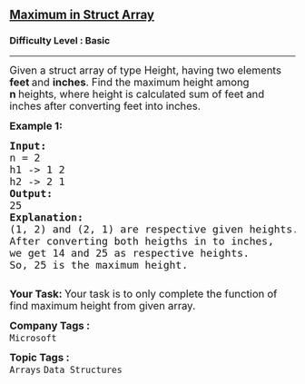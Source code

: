 <h2><a href="https://www.geeksforgeeks.org/problems/maximum-in-struct-array/1?page=1&category=Arrays&difficulty=Basic&status=unsolved&sortBy=submissions">Maximum in Struct Array</a></h2><h3>Difficulty Level : Basic</h3><hr><div class="problems_problem_content__Xm_eO"><p><span style="font-size:18px">Given a struct array of type Height, having two elements <strong>feet </strong>and <strong>inches</strong>. Find the maximum height among <strong>n&nbsp;</strong>heights, where height is calculated sum of feet and inches after converting feet into inches.</span></p>

<p><span style="font-size:18px"><strong>Example 1:</strong> <strong> </strong></span></p>

<pre><span style="font-size:18px"><strong>Input:</strong>
n = 2
h1 -&gt; 1 2
h2 -&gt; 2 1
<strong>Output: 
</strong>25
<strong>Explanation:</strong>
(1, 2) and (2, 1) are respective given heights.
After converting both heigths in to inches,
we get 14 and 25 as respective heights.
So, 25 is the maximum height.
</span>
</pre>

<p><span style="font-size:18px"><strong>Your Task: </strong>Your task is to only complete the function of find maximum height from given array.</span></p>
</div><p><span style=font-size:18px><strong>Company Tags : </strong><br><code>Microsoft</code>&nbsp;<br><p><span style=font-size:18px><strong>Topic Tags : </strong><br><code>Arrays</code>&nbsp;<code>Data Structures</code>&nbsp;
